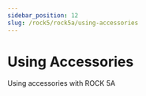 ```yaml
---
sidebar_position: 12
slug: /rock5/rock5a/using-accessories
---
```


# Using Accessories

Using accessories with ROCK 5A

<!-- <DocCardList /> -->
